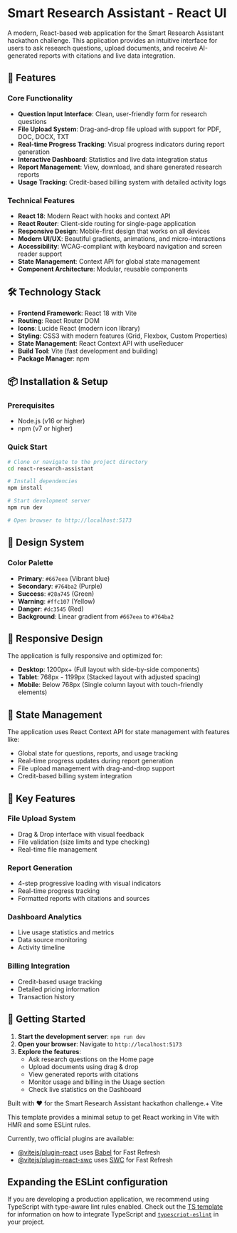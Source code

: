 # Smart Research Assistant - React UI

A modern, React-based web application for the Smart Research Assistant hackathon challenge. This application provides an intuitive interface for users to ask research questions, upload documents, and receive AI-generated reports with citations and live data integration.

## 🚀 Features

### Core Functionality
- **Question Input Interface**: Clean, user-friendly form for research questions
- **File Upload System**: Drag-and-drop file upload with support for PDF, DOC, DOCX, TXT
- **Real-time Progress Tracking**: Visual progress indicators during report generation
- **Interactive Dashboard**: Statistics and live data integration status
- **Report Management**: View, download, and share generated research reports
- **Usage Tracking**: Credit-based billing system with detailed activity logs

### Technical Features
- **React 18**: Modern React with hooks and context API
- **React Router**: Client-side routing for single-page application
- **Responsive Design**: Mobile-first design that works on all devices
- **Modern UI/UX**: Beautiful gradients, animations, and micro-interactions
- **Accessibility**: WCAG-compliant with keyboard navigation and screen reader support
- **State Management**: Context API for global state management
- **Component Architecture**: Modular, reusable components

## 🛠️ Technology Stack

- **Frontend Framework**: React 18 with Vite
- **Routing**: React Router DOM
- **Icons**: Lucide React (modern icon library)
- **Styling**: CSS3 with modern features (Grid, Flexbox, Custom Properties)
- **State Management**: React Context API with useReducer
- **Build Tool**: Vite (fast development and building)
- **Package Manager**: npm

## 📦 Installation & Setup

### Prerequisites
- Node.js (v16 or higher)
- npm (v7 or higher)

### Quick Start
```bash
# Clone or navigate to the project directory
cd react-research-assistant

# Install dependencies
npm install

# Start development server
npm run dev

# Open browser to http://localhost:5173
```

## 🎨 Design System

### Color Palette
- **Primary**: `#667eea` (Vibrant blue)
- **Secondary**: `#764ba2` (Purple)
- **Success**: `#28a745` (Green)
- **Warning**: `#ffc107` (Yellow)
- **Danger**: `#dc3545` (Red)
- **Background**: Linear gradient from `#667eea` to `#764ba2`

## 📱 Responsive Design

The application is fully responsive and optimized for:
- **Desktop**: 1200px+ (Full layout with side-by-side components)
- **Tablet**: 768px - 1199px (Stacked layout with adjusted spacing)
- **Mobile**: Below 768px (Single column layout with touch-friendly elements)

## 🔄 State Management

The application uses React Context API for state management with features like:
- Global state for questions, reports, and usage tracking
- Real-time progress updates during report generation
- File upload management with drag-and-drop support
- Credit-based billing system integration

## 🎯 Key Features

### File Upload System
- Drag & Drop interface with visual feedback
- File validation (size limits and type checking)
- Real-time file management

### Report Generation
- 4-step progressive loading with visual indicators
- Real-time progress tracking
- Formatted reports with citations and sources

### Dashboard Analytics
- Live usage statistics and metrics
- Data source monitoring
- Activity timeline

### Billing Integration
- Credit-based usage tracking
- Detailed pricing information
- Transaction history

## 🚀 Getting Started

1. **Start the development server**: `npm run dev`
2. **Open your browser**: Navigate to `http://localhost:5173`
3. **Explore the features**:
   - Ask research questions on the Home page
   - Upload documents using drag & drop
   - View generated reports with citations
   - Monitor usage and billing in the Usage section
   - Check live statistics on the Dashboard

Built with ❤️ for the Smart Research Assistant hackathon challenge.+ Vite

This template provides a minimal setup to get React working in Vite with HMR and some ESLint rules.

Currently, two official plugins are available:

- [@vitejs/plugin-react](https://github.com/vitejs/vite-plugin-react/blob/main/packages/plugin-react) uses [Babel](https://babeljs.io/) for Fast Refresh
- [@vitejs/plugin-react-swc](https://github.com/vitejs/vite-plugin-react/blob/main/packages/plugin-react-swc) uses [SWC](https://swc.rs/) for Fast Refresh

## Expanding the ESLint configuration

If you are developing a production application, we recommend using TypeScript with type-aware lint rules enabled. Check out the [TS template](https://github.com/vitejs/vite/tree/main/packages/create-vite/template-react-ts) for information on how to integrate TypeScript and [`typescript-eslint`](https://typescript-eslint.io) in your project.
